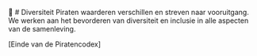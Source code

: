 🌈 # Diversiteit
Piraten waarderen verschillen en streven naar vooruitgang. We werken aan het bevorderen van diversiteit en inclusie in alle aspecten van de samenleving.

[Einde van de Piratencodex]
